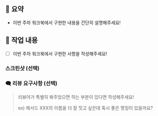 ## 📄 요약
- 이번 주차 워크북에서 구현한 내용을 간단히 설명해주세요!

## 📝 작업 내용
- [ ] 이번 주차 워크북에서 구현한 사항을 작성해주세요!



### 스크린샷 (선택)

### 🗨️ 리뷰 요구사항 (선택)

> 리뷰어가 특별히 봐주었으면 하는 부분이 있다면 작성해주세요!
> >
> ex) 메서드 XXX의 이름을 더 잘 짓고 싶은데 혹시 좋은 명칭이 있을까요?
